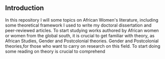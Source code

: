 ## Introduction

In this repository I will some topics on African Women's literature, including some theoretical framework I used to write my doctoral dissertation and peer-reviewed articles. To start studying works authored by African women or women from the global south, it is crucial to get familiar with theory, as African Studies, Gender and Postcolonial theories. 
Gender and Postcolonial theories,for those who want to carry on research on this field. To start doing some reading on theory is crucial to comprehend 







